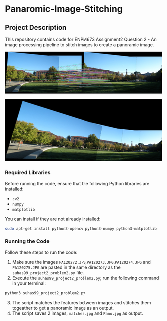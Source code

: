 # Panaromic-Image-Stitching

## Project Description
This repository contains code for ENPM673 Assignment2 Question 2 - An image processing pipeline to stitch images to create a panoramic image.

![alt text](https://github.com/suhasnagaraj99/Panaromic-Image-Stitching/blob/main/Q2_Results/matches.jpg?raw=false)

![alt text](https://github.com/suhasnagaraj99/Panaromic-Image-Stitching/blob/main/Q2_Results/Pano.jpg?raw=false)

### Required Libraries
Before running the code, ensure that the following Python libraries are installed:

- `cv2`
- `numpy`
- `matplotlib`

You can install if they are not already installed:

```bash
sudo apt-get install python3-opencv python3-numpy python3-matplotlib
```

### Running the Code
Follow these steps to run the code:

1. Make sure the images `PA120272.JPG`,`PA120273.JPG`,`PA120274.JPG` and `PA120275.JPG` are pasted in the same directory as the `suhas99_project2_problem2.py` file.
2. Execute the `suhas99_project2_problem2.py`; run the following command in your terminal:

```bash
python3 suhas99_project2_problem2.py
```
3. The script matches the features between images and stitches them togeather to get a panoramic image as an output.
4. The script saves 2 images, `matches.jpg` and `Pano.jpg` as output.
